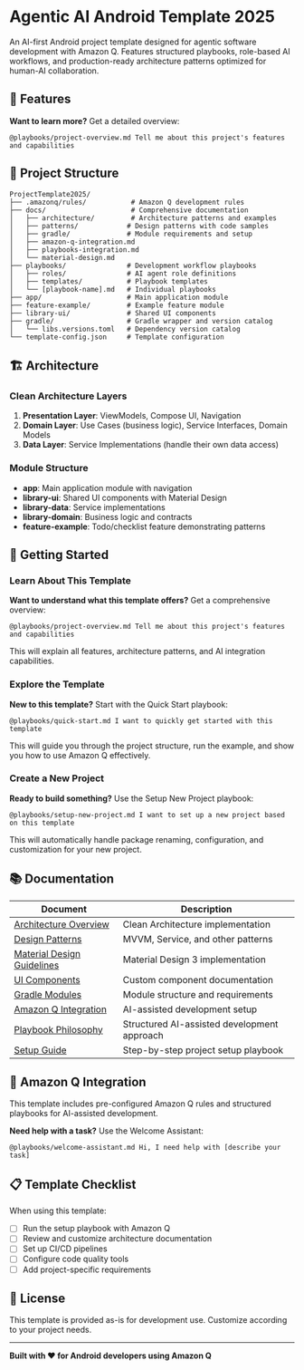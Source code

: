 # Agentic AI Android Template 2025

An AI-first Android project template designed for agentic software development with Amazon Q. Features structured playbooks, role-based AI workflows, and production-ready architecture patterns optimized for human-AI collaboration.

## 🚀 Features

**Want to learn more?** Get a detailed overview:
```
@playbooks/project-overview.md Tell me about this project's features and capabilities
```

## 📁 Project Structure

```
ProjectTemplate2025/
├── .amazonq/rules/           # Amazon Q development rules
├── docs/                     # Comprehensive documentation
│   ├── architecture/         # Architecture patterns and examples
│   ├── patterns/            # Design patterns with code samples
│   ├── gradle/              # Module requirements and setup
│   ├── amazon-q-integration.md
│   ├── playbooks-integration.md
│   └── material-design.md
├── playbooks/               # Development workflow playbooks
│   ├── roles/               # AI agent role definitions
│   ├── templates/           # Playbook templates
│   └── [playbook-name].md   # Individual playbooks
├── app/                     # Main application module
├── feature-example/         # Example feature module
├── library-ui/              # Shared UI components
├── gradle/                  # Gradle wrapper and version catalog
│   └── libs.versions.toml   # Dependency version catalog
└── template-config.json     # Template configuration
```

## 🏗️ Architecture

### Clean Architecture Layers
1. **Presentation Layer**: ViewModels, Compose UI, Navigation
2. **Domain Layer**: Use Cases (business logic), Service Interfaces, Domain Models  
3. **Data Layer**: Service Implementations (handle their own data access)

### Module Structure
- **app**: Main application module with navigation
- **library-ui**: Shared UI components with Material Design
- **library-data**: Service implementations
- **library-domain**: Business logic and contracts
- **feature-example**: Todo/checklist feature demonstrating patterns

## 🚀 Getting Started

### Learn About This Template
**Want to understand what this template offers?** Get a comprehensive overview:
```
@playbooks/project-overview.md Tell me about this project's features and capabilities
```
This will explain all features, architecture patterns, and AI integration capabilities.

### Explore the Template
**New to this template?** Start with the Quick Start playbook:
```
@playbooks/quick-start.md I want to quickly get started with this template
```
This will guide you through the project structure, run the example, and show you how to use Amazon Q effectively.

### Create a New Project
**Ready to build something?** Use the Setup New Project playbook:
```
@playbooks/setup-new-project.md I want to set up a new project based on this template
```
This will automatically handle package renaming, configuration, and customization for your new project.


## 📚 Documentation

| Document | Description |
|----------|-------------|
| [Architecture Overview](docs/architecture/README.md) | Clean Architecture implementation |
| [Design Patterns](docs/patterns/README.md) | MVVM, Service, and other patterns |
| [Material Design Guidelines](docs/material-design.md) | Material Design 3 implementation |
| [UI Components](docs/ui-components.md) | Custom component documentation |
| [Gradle Modules](docs/gradle/README.md) | Module structure and requirements |
| [Amazon Q Integration](docs/amazon-q-integration.md) | AI-assisted development setup |
| [Playbook Philosophy](docs/playbook-philosophy.md) | Structured AI-assisted development approach |
| [Setup Guide](playbooks/setup-new-project.md) | Step-by-step project setup playbook |

## 🤖 Amazon Q Integration

This template includes pre-configured Amazon Q rules and structured playbooks for AI-assisted development.

**Need help with a task?** Use the Welcome Assistant:
```
@playbooks/welcome-assistant.md Hi, I need help with [describe your task]
```

## 📋 Template Checklist

When using this template:
- [ ] Run the setup playbook with Amazon Q
- [ ] Review and customize architecture documentation
- [ ] Set up CI/CD pipelines
- [ ] Configure code quality tools
- [ ] Add project-specific requirements

## 📄 License

This template is provided as-is for development use. Customize according to your project needs.

---

**Built with ❤️ for Android developers using Amazon Q**